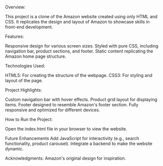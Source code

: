 Overview:

This project is a clone of the Amazon website created using only HTML and CSS. It replicates the design and layout of Amazon to showcase skills in front-end development.

Features:

Responsive design for various screen sizes.
Styled with pure CSS, including navigation bar, product sections, and footer.
Static content replicating the Amazon home page structure.

Technologies Used:

HTML5: For creating the structure of the webpage.
CSS3: For styling and layout of the page.

Project Highlights:

Custom navigation bar with hover effects.
Product grid layout for displaying items.
Footer designed to resemble Amazon's footer section.
Fully responsive and optimized for different devices.

How to Run the Project:

Open the index.html file in your browser to view the website.

Future Enhancements
Add JavaScript for interactivity (e.g., search functionality, product carousel).
Integrate a backend to make the website dynamic.

Acknowledgments:
Amazon's original design for inspiration.
